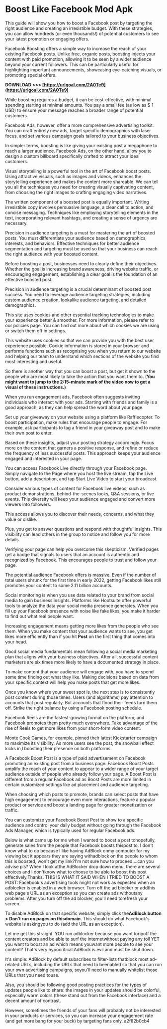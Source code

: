 # Boost Like Facebook Mod Apk
 
 
This guide will show you how to boost a Facebook post by targeting the right audience and creating an irresistible budget. With these strategies, you can allow hundreds (or even thousands!) of potential customers to see your latest promotion or engaging offers.
 
Facebook Boosting offers a simple way to increase the reach of your existing Facebook posts. Unlike free, organic posts, boosting injects your content with paid promotion, allowing it to be seen by a wider audience beyond your current followers. This can be particularly useful for highlighting important announcements, showcasing eye-catching visuals, or promoting special offers.
 
**DOWNLOAD >>> [https://urlgoal.com/2A0Te9](https://urlgoal.com/2A0Te9)**


 
While boosting requires a budget, it can be cost-effective, with minimal spending starting at minimal amounts. You pay a small fee (as low as $ 1 USD) to ensure your message reaches a broader range of potential customers.
 
Facebook Ads, however, offer a more comprehensive advertising toolkit. You can craft entirely new ads, target specific demographics with laser focus, and set various campaign goals tailored to your business objectives.
 
In simpler terms, boosting is like giving your existing post a megaphone to reach a larger audience. Facebook Ads, on the other hand, allow you to design a custom billboard specifically crafted to attract your ideal customers.
 
Visual storytelling is a powerful tool in the art of Facebook boost posts. Using attractive visuals, such as images and videos, enhances the storytelling experience and makes the content more shareable. We can tell you all the techniques you need for creating visually captivating content, from choosing the right images to crafting engaging video narratives.
 
The written component of a boosted post is equally important. Writing irresistible copy involves persuasive language, a clear call to action, and concise messaging. Techniques like employing storytelling elements in the text, incorporating relevant hashtags, and creating a sense of urgency are necessary.

Precision in audience targeting is a must for mastering the art of boosted posts. You must differentiate your audience based on demographics, interests, and behaviors. Effective techniques for better audience segmentation and targeting must be used so that your business can reach the right audience with your boosted content.
 
Before boosting a post, businesses need to clearly define their objectives. Whether the goal is increasing brand awareness, driving website traffic, or encouraging engagement, establishing a clear goal is the foundation of an effective boosted post.
 
Precision in audience targeting is a crucial determinant of boosted post success. You need to leverage audience targeting strategies, including custom audience creation, lookalike audience targeting, and detailed demographics.
 
This site uses cookies and other essential tracking technologies to make your experience better & smoother.
For more information, please refer to our policies page. You can find out more about which cookies we are using or switch them off in settings.
 
This website uses cookies so that we can provide you with the best user experience possible. Cookie information is stored in your browser and performs functions such as recognising you when you return to our website and helping our team to understand which sections of the website you find most interesting and useful.
 
So there is another way that you can boost a post, but get it shown to the people who are most likely to take the action that you want them to. (**You might want to jump to the 2:15-minute mark of the video now to get a visual of these instructions.)**
 
When you run engagement ads, Facebook often suggests inviting individuals who interact with your ads. Starting with friends and family is a good approach, as they can help spread the word about your page.
 
Set up your giveaway on your website using a platform like Rafflecopter. To boost participation, make rules that encourage people to engage. For example, ask participants to tag a friend in your giveaway post and to make their own post to enter.
 
Based on these insights, adjust your posting strategy accordingly. Focus more on the content that garners a positive response, and refine or reduce the frequency of less successful posts. This approach keeps your audience engaged and interested in your page.
 
You can access Facebook Live directly through your Facebook page. Simply navigate to the Page where you host the live stream, tap the Live button, add a description, and tap Start Live Video to start your broadcast.
 
Consider various types of content for Facebook live videos, such as product demonstrations, behind-the-scenes looks, Q&A sessions, or live events. This diversity will keep your audience engaged and convert more viewers into followers.
 
This access allows you to discover their needs, concerns, and what they value or dislike.

Plus, you get to answer questions and respond with thoughtful insights. This visibility can lead others in the group to notice and follow you for more details
 
Verifying your page can help you overcome this skepticism. Verified pages get a badge that signals to users that an account is authentic and recognized by Facebook. This encourages people to trust and follow your page.
 
The potential audience Facebook offers is massive. Even if the number of total users shrunk for the first time in early 2022, getting Facebook likes still promotes your content to some 2.11 billion accounts.
 
Social monitoring is when you use data related to your brand from social media to gain business insights. Platforms like Hootsuite offer powerful tools to analyze the data your social media presence generates. When you fill up your Facebook presence with noise like fake likes, you make it harder to find out what real people want.
 
Increasing engagement means getting more likes from the people who see them. When you make content that your audience wants to see, you get likes more efficiently than if you hit **Post** on the first thing that comes into your head.
 
Good social media fundamentals mean following a social media marketing plan that aligns with your business objectives. After all, successful content marketers are six times more likely to have a documented strategy in place.
 
To make content that your audience will engage with, you have to spend some time finding out what they like. Making decisions based on data from your specific context will help you make posts that get more likes.
 
Once you know where your sweet spot is, the next step is to consistently post content during those times. Users (and algorithms) pay attention to accounts that post regularly. But accounts that flood their feeds turn them off. Strike the right balance by using a Facebook posting schedule.
 
Facebook Reels are the fastest-growing format on the platform, and Facebook promotes them pretty much everywhere. Take advantage of the rise of Reels to get more likes from your short-form video content.
 
Monte Cook Games, for example, pinned their latest Kickstarter campaign to maximize its visibility. As more users see the post, the snowball effect kicks in,l boosting their presence on both platforms.
 
A Facebook Boost Post is a type of paid advertisement on Facebook promoting an existing post from a business page. Facebook Boost Posts amplify the reach of your content to appear to a wider range of your target audience outside of people who already follow your page. A Boost Post is different from a regular Facebook ad as Boost Posts are more limited in certain customized settings like ad placement and audience targeting.
 
When choosing which posts to promote, brands can select posts that have high engagement to encourage even more interactions, feature a popular product or service and boost a landing page for greater monetization or traffic.
 
You can customize your Facebook Boost Post to show to a specific audience and control your daily budget without going through the Facebook Ads Manager, which is typically used for regular Facebook ads.
 
Below is what came up for me when I wanted to boost a post tohopefully, generate sales from the people that Facebook boosts thispost to. I don't know what to do because I like having AdBlock onmy computer for my viewing but it appears they are saying withadblock on the people to whom this is boosted, won't get my link?I'm not sure how to proceed....can you advise pls? When I look atthe AdBlocker drop down menu, there are several choices and I don'tknow what to choose to be able to boost this post effectively.Thanks.
THIS IS WHAT IT SAID WHEN I TRIED TO BOOST A POST:
Facebook's advertising tools might not work as expected when an adblocker is enabled in a web browser. Turn off the ad blocker or addthis web page's URL as an exception so you can create ads withoutany problems. After you turn off the ad blocker, you'll need torefresh your screen.
 
To disable AdBlock on that specific website, simply click the**AdBlock button > Don't run on pages on thisdomain**. This should do what Facebook's website is askingyou to do (add the URL as an exception).
 
Let me get this straight. YOU run adblocker because you want toripoff the content creators and be able to surf the internetwithout paying any toll YET you want to boost an ad which means youwant more people to see your content? That's very hypocritical.AdBlock is evil and must be shut down.
 
It's simple: AdBlock by default subscribes to filter-lists thatblock most ad-related URLs, including the URLs that need to beenabled so that you can run your own advertising campaigns, soyou'll need to manually whitelist those URLs that you need touse.
 
Also, you should be following good posting practices for the types of updates people like to share: the images in your updates should be colorful, especially warm colors (these stand out from the Facebook interface) and a decent amount of contrast.
 
However, sometimes the friends of your fans will probably not be interested in your products or services, so you can increase your engagement rate (and get more bang for your buck) by targeting fans only.
 a2f82b0cb4
 
